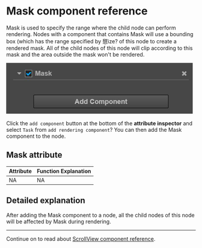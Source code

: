 # Mask component reference

Mask is used to specify the range where the child node can perform rendering. Nodes with a component that contains Mask will use a bounding box (which has the range specified by 憇ize? of this node to create a rendered mask.  All of the child nodes of this node will clip according to this mask and the area outside the mask won't be rendered.

![add-mask](./mask/add-mask.png)

Click the `add component` button at the bottom of the **attribute inspector** and select `Task` from `add rendering component`? You can then add the Mask component to the node.


## Mask attribute

| Attribute |   Function Explanation
| -------------- | ----------- |
| NA |NA

## Detailed explanation

After adding the Mask component to a node, all the child nodes of this node will be affected by Mask during rendering.

---

Continue on to read about [ScrollView component reference](scrollview.md).
